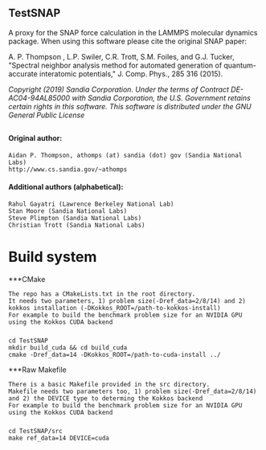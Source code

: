 <!----------------BEGIN-HEADER------------------------------------>
## TestSNAP

A proxy for the SNAP force calculation in the LAMMPS molecular dynamics package.
When using this software please cite the original SNAP paper:

A. P. Thompson , L.P. Swiler, C.R. Trott, S.M. Foiles, and G.J. Tucker, "Spectral neighbor analysis method for automated generation of quantum-accurate interatomic potentials," J. Comp. Phys., 285 316 (2015).

_Copyright (2019) Sandia Corporation. Under the terms of Contract DE-AC04-94AL85000 with Sandia Corporation, the U.S. Government retains certain rights in this software. This software is distributed under the GNU General Public License_
##

#### Original author:
    Aidan P. Thompson, athomps (at) sandia (dot) gov (Sandia National Labs)
    http://www.cs.sandia.gov/~athomps

#### Additional authors (alphabetical):
    Rahul Gayatri (Lawrence Berkeley National Lab)
    Stan Moore (Sandia National Labs)
    Steve Plimpton (Sandia National Labs)
    Christian Trott (Sandia National Labs)

# Build system
***CMake

    The repo has a CMakeLists.txt in the root directory.
    It needs two parameters, 1) problem size(-Dref_data=2/8/14) and 2) kokkos installation (-DKokkos_ROOT=/path-to-kokkos-install)
    For example to build the benchmark problem size for an NVIDIA GPU using the Kokkos CUDA backend

###
    cd TestSNAP
    mkdir build_cuda && cd build_cuda
    cmake -Dref_data=14 -DKokkos_ROOT=/path-to-cuda-install ../

***Raw Makefile

    There is a basic Makefile provided in the src directory.
    Makefile needs two parameters too, 1) problem size(-Dref_data=2/8/14) and 2) the DEVICE type to determing the Kokkos backend
    For example to build the benchmark problem size for an NVIDIA GPU using the Kokkos CUDA backend
###
    cd TestSNAP/src
    make ref_data=14 DEVICE=cuda
<!-----------------END-HEADER------------------------------------->

